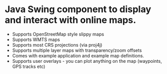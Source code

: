 # Java Swing component to display and interact with online maps.

- Supports OpenStreetMap style slippy maps
- Supports WMTS maps
- Supports most CRS projections (via proj4j)
- Supports multiple layer maps with transparency/zoom offsets
- Comes with example application and example map definitions.
- Supports user overlays - you can plot anything on the map (waypoints, GPS tracks etc)
